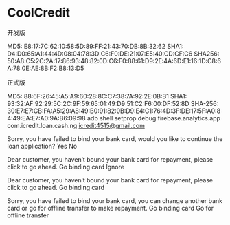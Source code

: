# CoolCredit

 开发版

 MD5:  E8:17:7C:62:10:58:5D:89:FF:21:43:70:DB:8B:32:62
 SHA1: D4:D0:65:A1:44:4D:08:04:78:3D:C6:F0:DE:21:07:E5:40:CD:CF:C6
 SHA256: 50:A8:C5:2C:2A:17:86:93:48:82:0D:C6:F0:88:61:D9:2E:4A:6D:E1:16:1D:C8:6A:78:0E:AE:8B:F2:B8:13:D5

 正式版

 MD5: 88:6F:26:45:A5:A9:60:28:8C:C7:38:7A:92:2E:0B:B1
 SHA1: 93:32:AF:92:29:5C:2C:9F:59:65:01:49:D9:51:C2:F6:00:DF:52:8D
 SHA-256: 30:E7:E7:CB:FA:A5:29:A8:49:B0:91:82:0B:D9:E4:C1:76:4D:3F:DE:17:5F:A0:84:49:EA:E7:A0:9A:B6:09:98
adb shell setprop debug.firebase.analytics.app com.icredit.loan.cash.ng
icredit4515@gmail.com

Sorry, you have failed to bind your bank card, would you like to continue the loan application?
Yes    No

Dear customer, you haven’t bound your bank card for repayment, please click to go ahead.
              Go binding card      Ignore

Dear customer, you haven’t bound your bank card for repayment, please click to go ahead.
              Go binding card

Sorry, you have failed to bind your bank card, you can change another bank card or go for offline transfer to make repayment.
              Go binding card    Go for offline transfer





